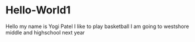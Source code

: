 # Hello-World1
Hello my name is Yogi Patel
 I like to play basketball
 I am going to westshore middle and highschool next year
